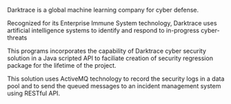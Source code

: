 Darktrace is a global machine learning company for cyber defense. 

Recognized for its Enterprise Immune System technology, Darktrace uses artificial intelligence systems to identify and respond to in-progress cyber-threats

This programs incorporates the capability of Darktrace cyber security solution in a Java scripted API to faciliate creation of security regression package for the lifetime of the project.

This solution uses ActiveMQ technology to record the security logs in a data pool and to send the queued messages to an incident management system using RESTful API. 
